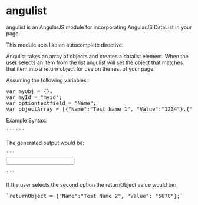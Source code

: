 angulist
========

angulist is an AngularJS module for incorporating AngularJS DataList in your page.

This module acts like an autocomplete directive.

Angulist takes an array of objects and creates a datalist element.
When the user selects an item from the list angulist will set the object that matches that item into a return object for use on the rest of your page.



Assuming the following variables:
<pre>
var myObj = {};
var myId = "myid";
var optiontextfield = "Name";
var objectArray = [{"Name":"Test Name 1", "Value":"1234"},{"Name": "Test Name 2","Value":"5678"}];
</pre>

Example Syntax:
<pre>
```<angulist returnObject="myObj" inputid="myId" optiontextfield="objName" localdata="objectArray" inputclass="form-control form-control-small" />```
</pre>
The generated output would be:
<pre>
```
<input id="myId" class="form-control form-control-small" ng-model="returnValue" list="myId-list">
<datalist id="myId-list">
<option>Test Name 1</option>
<option>Test Name 2</option>
</datalist>
```
</pre>

If the user selects the second option the returnObject value would be:
<pre>
`returnObject = {"Name":"Test Name 2", "Value": "5678"};`
</pre>

